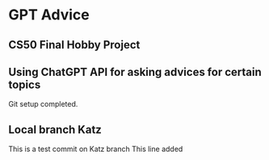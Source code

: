 # GPT Advice
## CS50 Final Hobby Project
## Using ChatGPT API for asking advices for certain topics

Git setup completed.
## Local branch Katz
This is a test commit on Katz branch
This line added
